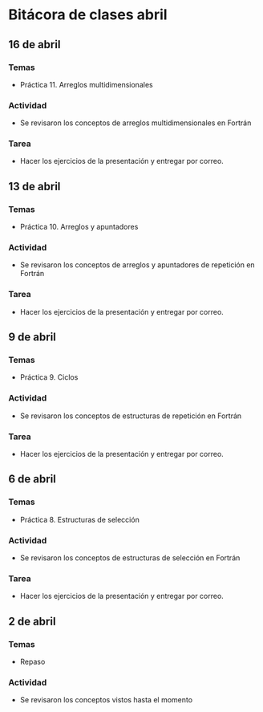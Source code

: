 # Bitácora de clases abril

## 16 de abril
### Temas
- Práctica 11. Arreglos multidimensionales

### Actividad
- Se revisaron los conceptos de arreglos multidimensionales en Fortrán

### Tarea
- Hacer los ejercicios de la presentación y entregar por correo.


## 13 de abril
### Temas
- Práctica 10. Arreglos y apuntadores

### Actividad
- Se revisaron los conceptos de arreglos y apuntadores de repetición en Fortrán

### Tarea
- Hacer los ejercicios de la presentación y entregar por correo.

## 9 de abril
### Temas
- Práctica 9. Ciclos

### Actividad
- Se revisaron los conceptos de estructuras de repetición en Fortrán

### Tarea
- Hacer los ejercicios de la presentación y entregar por correo.


## 6 de abril
### Temas
- Práctica 8. Estructuras de selección

### Actividad
- Se revisaron los conceptos de estructuras de selección en Fortrán

### Tarea
- Hacer los ejercicios de la presentación y entregar por correo.

## 2 de abril
### Temas
- Repaso

### Actividad
- Se revisaron los conceptos vistos hasta el momento
